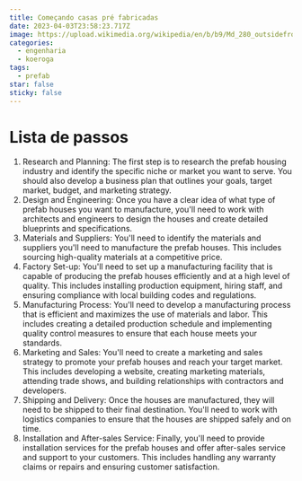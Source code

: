```yaml
---
title: Começando casas pré fabricadas
date: 2023-04-03T23:58:23.717Z
image: https://upload.wikimedia.org/wikipedia/en/b/b9/Md_280_outsidefront.jpg
categories:
  - engenharia
  - koeroga
tags:
  - prefab
star: false
sticky: false
---
```

# Lista de passos

1. Research and Planning: The first step is to research the prefab housing industry and identify the specific niche or market you want to serve. You should also develop a business plan that outlines your goals, target market, budget, and marketing strategy.
2. Design and Engineering: Once you have a clear idea of what type of prefab houses you want to manufacture, you'll need to work with architects and engineers to design the houses and create detailed blueprints and specifications.
3. Materials and Suppliers: You'll need to identify the materials and suppliers you'll need to manufacture the prefab houses. This includes sourcing high-quality materials at a competitive price.
4. Factory Set-up: You'll need to set up a manufacturing facility that is capable of producing the prefab houses efficiently and at a high level of quality. This includes installing production equipment, hiring staff, and ensuring compliance with local building codes and regulations.
5. Manufacturing Process: You'll need to develop a manufacturing process that is efficient and maximizes the use of materials and labor. This includes creating a detailed production schedule and implementing quality control measures to ensure that each house meets your standards.
6. Marketing and Sales: You'll need to create a marketing and sales strategy to promote your prefab houses and reach your target market. This includes developing a website, creating marketing materials, attending trade shows, and building relationships with contractors and developers.
7. Shipping and Delivery: Once the houses are manufactured, they will need to be shipped to their final destination. You'll need to work with logistics companies to ensure that the houses are shipped safely and on time.
8. Installation and After-sales Service: Finally, you'll need to provide installation services for the prefab houses and offer after-sales service and support to your customers. This includes handling any warranty claims or repairs and ensuring customer satisfaction.